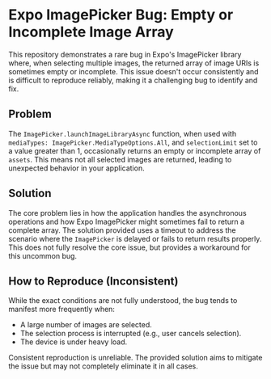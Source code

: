 # Expo ImagePicker Bug: Empty or Incomplete Image Array

This repository demonstrates a rare bug in Expo's ImagePicker library where, when selecting multiple images, the returned array of image URIs is sometimes empty or incomplete. This issue doesn't occur consistently and is difficult to reproduce reliably, making it a challenging bug to identify and fix. 

## Problem
The `ImagePicker.launchImageLibraryAsync` function, when used with `mediaTypes: ImagePicker.MediaTypeOptions.All`, and `selectionLimit` set to a value greater than 1, occasionally returns an empty or incomplete array of `assets`.  This means not all selected images are returned, leading to unexpected behavior in your application.

## Solution
The core problem lies in how the application handles the asynchronous operations and how Expo ImagePicker might sometimes fail to return a complete array. The solution provided uses a timeout to address the scenario where the `ImagePicker` is delayed or fails to return results properly.  This does not fully resolve the core issue, but provides a workaround for this uncommon bug.

## How to Reproduce (Inconsistent)
While the exact conditions are not fully understood, the bug tends to manifest more frequently when:

* A large number of images are selected.
* The selection process is interrupted (e.g., user cancels selection).
* The device is under heavy load.

Consistent reproduction is unreliable. The provided solution aims to mitigate the issue but may not completely eliminate it in all cases.